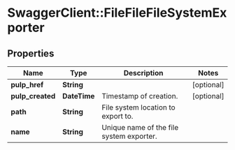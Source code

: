 # SwaggerClient::FileFileFileSystemExporter

## Properties
Name | Type | Description | Notes
------------ | ------------- | ------------- | -------------
**pulp_href** | **String** |  | [optional] 
**pulp_created** | **DateTime** | Timestamp of creation. | [optional] 
**path** | **String** | File system location to export to. | 
**name** | **String** | Unique name of the file system exporter. | 


